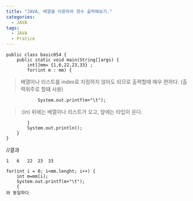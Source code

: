 ```yaml
---
title: "JAVA, 배열을 이용하여 정수 출력해보기."
categories:
  - JAVA
tags:
  - JAVA
  - Pratice
---
```


	public class basic054 {
		public static void main(String[]args) {
			int[]mm= {1,6,22,23,33}	;
			for(int m : mm) {	
				
>배열이나 리스트를 index로 지정하지 않아도 되므로 출력할때 매우 편하다. (출력위주로 할떄 사용)

				System.out.printf(m+"\t"); 

>:(in) 뒤에는 배열이나 리스트가 오고, 앞에는 타입이 온다.

			}
			System.out.println();
		}
	}

//결과

	1	6	22	23	33	

>

	for(int i = 0; i<mm.lenght; i++) {
		int m=mm[i];
		System.out.printf(m+"\t");
		{
	와 동일하다
